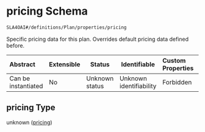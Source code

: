 # pricing Schema

```txt
SLA4OAI#/definitions/Plan/properties/pricing
```

Specific pricing data for this plan. Overrides default pricing data defined before.


| Abstract            | Extensible | Status         | Identifiable            | Custom Properties | Additional Properties | Access Restrictions | Defined In                                                                    |
| :------------------ | ---------- | -------------- | ----------------------- | :---------------- | --------------------- | ------------------- | ----------------------------------------------------------------------------- |
| Can be instantiated | No         | Unknown status | Unknown identifiability | Forbidden         | Allowed               | none                | [SLA4OAI.schema.json\*](../SLA4OAI.schema.json "open original schema") |

## pricing Type

unknown ([pricing](sla4oai-definitions-plan-properties-pricing.md))
